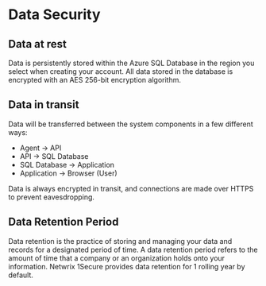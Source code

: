 # Data Security

## Data at rest

Data is persistently stored within the Azure SQL Database in the region you select when creating
your account. All data stored in the database is encrypted with an AES 256-bit encryption algorithm.

## Data in transit

Data will be transferred between the system components in a few different ways:

- Agent -> API
- API -> SQL Database
- SQL Database -> Application
- Application -> Browser (User)

Data is always encrypted in transit, and connections are made over HTTPS to prevent eavesdropping.

## Data Retention Period

Data retention is the practice of storing and managing your data and records for a designated period
of time. A data retention period refers to the amount of time that a company or an organization
holds onto your information. Netwrix 1Secure provides data retention for 1 rolling year by default.
